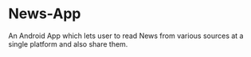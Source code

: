 # News-App
An Android App which lets user to read News from various sources at a single platform and also share them.
